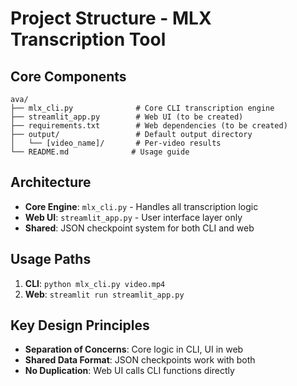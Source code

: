 # Project Structure - MLX Transcription Tool

## Core Components
```
ava/
├── mlx_cli.py              # Core CLI transcription engine
├── streamlit_app.py        # Web UI (to be created)
├── requirements.txt        # Web dependencies (to be created)
├── output/                 # Default output directory
│   └── [video_name]/       # Per-video results
└── README.md              # Usage guide
```

## Architecture
- **Core Engine**: `mlx_cli.py` - Handles all transcription logic
- **Web UI**: `streamlit_app.py` - User interface layer only
- **Shared**: JSON checkpoint system for both CLI and web

## Usage Paths
1. **CLI**: `python mlx_cli.py video.mp4`
2. **Web**: `streamlit run streamlit_app.py`

## Key Design Principles
- **Separation of Concerns**: Core logic in CLI, UI in web
- **Shared Data Format**: JSON checkpoints work with both
- **No Duplication**: Web UI calls CLI functions directly